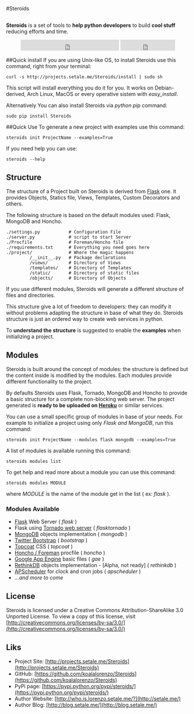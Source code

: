 #Steroids
## 
**Steroids** is a set of tools to **help python developers** to build **cool stuff** reducing efforts and time.

<div align="center">

<iframe src="http://ghbtns.com/github-btn.html?user=koalalorenzo&repo=Steroids&type=follow&size=large&count=true"
  allowtransparency="true" frameborder="0" scrolling="0" width="270" height="30"></iframe>

<iframe src="http://ghbtns.com/github-btn.html?user=koalalorenzo&repo=Steroids&type=watch&size=large&count=true"
  allowtransparency="true" frameborder="0" scrolling="0" width="150" height="30"></iframe>

</div>

##Quick install
If you are using Unix-like OS, to install Steroids use this command, right from your terminal:

    curl -s http://projects.setale.me/Steroids/install | sudo sh 
    

This script will install everything you do it for you. It works on Debian-derived, Arch Linux, MacOS or every operative sistem with *easy_install*.

Alternatively You can also install Steroids via *python pip* command:

    sudo pip install Steroids

##Quick Use
To generate a new project with examples use this command:

    steroids init ProjectName --examples=True

If you need help you can use:

    steroids --help
    
## Structure
The structure of a Project built on Steroids is derived from [Flask](http://flask.pocoo.org/docs/patterns/packages/#simple-packages) one. It provides Objects, Statics file, Views, Templates, Custom Decorators and others.

The following structure is based on the default modules used: Flask, MongoDB and Honcho.

    ./settings.py           # Configuration File
    ./server.py             # script to start Server
    ./Procfile              # Foreman/Honcho file
    ./requirements.txt      # Everything you need goes here
    ./project/              # Where the magic happens
             /__init__.py   # Package declarations 
             /views/        # Directory of Views
             /templates/    # Directory of Templates
             /static/       # Directory of static files
             /objects/      # Directory of Objects
               
If you use different modules, Steroids will generate a different structure of files and directories.

This structure give a lot of freedom to developers: they can modify it without problems adapting the structure in base of what they do. Steroids structure is just an ordered way to create web services in python.

To **understand the structure** is suggested to enable the **examples** when initializing a project.

## Modules
Steroids is built around the concept of modules: the structure is defined but the content inside is modified by the modules. Each modules provide different functionality to the project.

By defaults Steroids uses Flask, Tornado, MongoDB and Honcho to provide a basic structure for a complete non-blocking web server. The project generated is **ready to be uploaded on [Heroku](https://www.heroku.com/)** or similar services.

You can use a small specific group of modules in base of your needs. For example to initialize a project using only *Flask and MongoDB*, run this command:

    steroids init ProjectName --modules flask mongodb --examples=True

A list of modules is available running this command:

    steroids modules list

To get help and read more about a module you can use this command:

    steroids modules MODULE

where *MODULE* is the name of the module get in the list ( ex: *flask* ).

### Modules Available
  * [Flask](http://flask.pocoo.org/) Web Server ( *flask* )
  * Flask using [Tornado web server](http://flask.pocoo.org/docs/deploying/wsgi-standalone/#tornado) ( *flasktornado* ) 
  * [MongoDB](http://www.mongodb.org/) objects implementation ( *mongodb* )
  * [Twitter Bootstrap](http://twitter.github.io/bootstrap/index.html) ( *bootstrap* )
  * [Topcoat](http://topcoat.io/) CSS ( *topcoat* )
  * [Honcho / Foreman](https://honcho.readthedocs.org/en/latest/) procfile ( *honcho* )
  * [Google App Engine](https://developers.google.com/appengine/) basic files ( *gae* )
  * [RethinkDB](http://rethinkdb.com/) objects implementation - [Alpha, not ready] ( *rethinkdb* )
  * [APScheduler](http://pythonhosted.org/APScheduler/) for clock and cron jobs ( *apscheduler* )
  * *…and more to come*

## License
Steroids is licensed under a Creative Commons Attribution-ShareAlike 3.0 Unported License. To view a copy of this license, visit [http://creativecommons.org/licenses/by-sa/3.0/](http://creativecommons.org/licenses/by-sa/3.0/)

## Liks

  * Project Site: [http://projects.setale.me/Steroids](http://projects.setale.me/Steroids)
  * GitHub: [https://github.com/koalalorenzo/Steroids](https://github.com/koalalorenzo/Steroids)
  * PyPi page: [https://pypi.python.org/pypi/steroids/](https://pypi.python.org/pypi/steroids/)    
  * Author Website: [http://who.is.lorenzo.setale.me/?](http://setale.me/)
  * Author Blog: [http://blog.setale.me/](http://blog.setale.me/)

<script>
  (function(i,s,o,g,r,a,m){i['GoogleAnalyticsObject']=r;i[r]=i[r]||function(){
  (i[r].q=i[r].q||[]).push(arguments)},i[r].l=1*new Date();a=s.createElement(o),
  m=s.getElementsByTagName(o)[0];a.async=1;a.src=g;m.parentNode.insertBefore(a,m)
  })(window,document,'script','//www.google-analytics.com/analytics.js','ga');

  ga('create', 'UA-10395528-24', 'setale.me');
  ga('send', 'pageview');

</script>